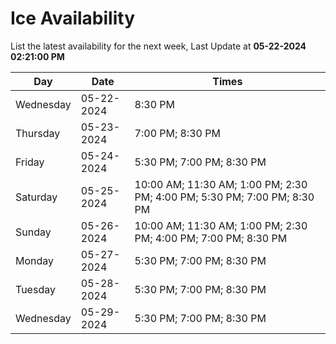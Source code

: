 # Ice Availability

List the latest availability for the next week, Last Update at **05-22-2024 02:21:00 PM**

| Day         | Date        | Times       |
| ----------- | ----------- | ----------- |
|Wednesday|05-22-2024|8:30 PM|
|Thursday|05-23-2024|7:00 PM; 8:30 PM|
|Friday|05-24-2024|5:30 PM; 7:00 PM; 8:30 PM|
|Saturday|05-25-2024|10:00 AM; 11:30 AM; 1:00 PM; 2:30 PM; 4:00 PM; 5:30 PM; 7:00 PM; 8:30 PM|
|Sunday|05-26-2024|10:00 AM; 11:30 AM; 1:00 PM; 2:30 PM; 4:00 PM; 7:00 PM; 8:30 PM|
|Monday|05-27-2024|5:30 PM; 7:00 PM; 8:30 PM|
|Tuesday|05-28-2024|5:30 PM; 7:00 PM; 8:30 PM|
|Wednesday|05-29-2024|5:30 PM; 7:00 PM; 8:30 PM|
